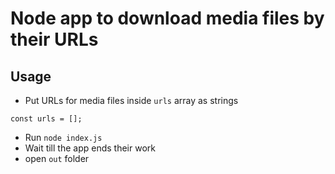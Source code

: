 # Node app to download media files by their URLs

## Usage

- Put URLs for media files inside `urls` array as strings
```
const urls = [];
```

- Run `node index.js`
- Wait till the app ends their work
- open `out` folder
